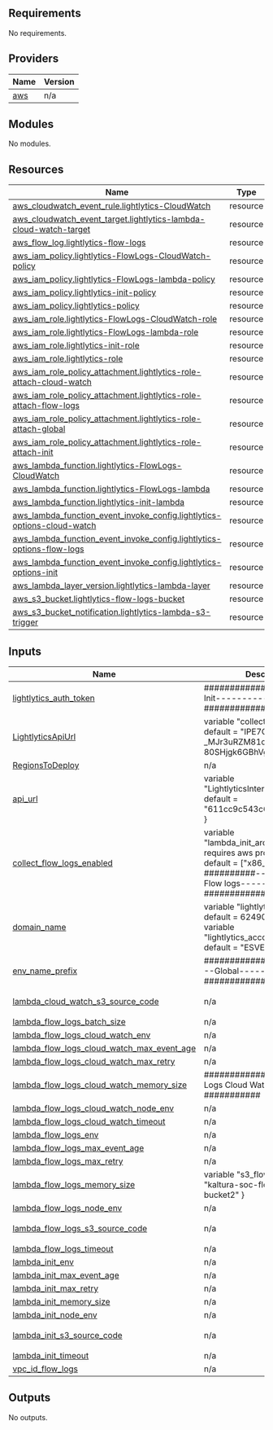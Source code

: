 <!-- BEGIN_TF_DOCS -->
## Requirements

No requirements.

## Providers

| Name | Version |
|------|---------|
| <a name="provider_aws"></a> [aws](#provider\_aws) | n/a |

## Modules

No modules.

## Resources

| Name | Type |
|------|------|
| [aws_cloudwatch_event_rule.lightlytics-CloudWatch](https://registry.terraform.io/providers/hashicorp/aws/latest/docs/resources/cloudwatch_event_rule) | resource |
| [aws_cloudwatch_event_target.lightlytics-lambda-cloud-watch-target](https://registry.terraform.io/providers/hashicorp/aws/latest/docs/resources/cloudwatch_event_target) | resource |
| [aws_flow_log.lightlytics-flow-logs](https://registry.terraform.io/providers/hashicorp/aws/latest/docs/resources/flow_log) | resource |
| [aws_iam_policy.lightlytics-FlowLogs-CloudWatch-policy](https://registry.terraform.io/providers/hashicorp/aws/latest/docs/resources/iam_policy) | resource |
| [aws_iam_policy.lightlytics-FlowLogs-lambda-policy](https://registry.terraform.io/providers/hashicorp/aws/latest/docs/resources/iam_policy) | resource |
| [aws_iam_policy.lightlytics-init-policy](https://registry.terraform.io/providers/hashicorp/aws/latest/docs/resources/iam_policy) | resource |
| [aws_iam_policy.lightlytics-policy](https://registry.terraform.io/providers/hashicorp/aws/latest/docs/resources/iam_policy) | resource |
| [aws_iam_role.lightlytics-FlowLogs-CloudWatch-role](https://registry.terraform.io/providers/hashicorp/aws/latest/docs/resources/iam_role) | resource |
| [aws_iam_role.lightlytics-FlowLogs-lambda-role](https://registry.terraform.io/providers/hashicorp/aws/latest/docs/resources/iam_role) | resource |
| [aws_iam_role.lightlytics-init-role](https://registry.terraform.io/providers/hashicorp/aws/latest/docs/resources/iam_role) | resource |
| [aws_iam_role.lightlytics-role](https://registry.terraform.io/providers/hashicorp/aws/latest/docs/resources/iam_role) | resource |
| [aws_iam_role_policy_attachment.lightlytics-role-attach-cloud-watch](https://registry.terraform.io/providers/hashicorp/aws/latest/docs/resources/iam_role_policy_attachment) | resource |
| [aws_iam_role_policy_attachment.lightlytics-role-attach-flow-logs](https://registry.terraform.io/providers/hashicorp/aws/latest/docs/resources/iam_role_policy_attachment) | resource |
| [aws_iam_role_policy_attachment.lightlytics-role-attach-global](https://registry.terraform.io/providers/hashicorp/aws/latest/docs/resources/iam_role_policy_attachment) | resource |
| [aws_iam_role_policy_attachment.lightlytics-role-attach-init](https://registry.terraform.io/providers/hashicorp/aws/latest/docs/resources/iam_role_policy_attachment) | resource |
| [aws_lambda_function.lightlytics-FlowLogs-CloudWatch](https://registry.terraform.io/providers/hashicorp/aws/latest/docs/resources/lambda_function) | resource |
| [aws_lambda_function.lightlytics-FlowLogs-lambda](https://registry.terraform.io/providers/hashicorp/aws/latest/docs/resources/lambda_function) | resource |
| [aws_lambda_function.lightlytics-init-lambda](https://registry.terraform.io/providers/hashicorp/aws/latest/docs/resources/lambda_function) | resource |
| [aws_lambda_function_event_invoke_config.lightlytics-options-cloud-watch](https://registry.terraform.io/providers/hashicorp/aws/latest/docs/resources/lambda_function_event_invoke_config) | resource |
| [aws_lambda_function_event_invoke_config.lightlytics-options-flow-logs](https://registry.terraform.io/providers/hashicorp/aws/latest/docs/resources/lambda_function_event_invoke_config) | resource |
| [aws_lambda_function_event_invoke_config.lightlytics-options-init](https://registry.terraform.io/providers/hashicorp/aws/latest/docs/resources/lambda_function_event_invoke_config) | resource |
| [aws_lambda_layer_version.lightlytics-lambda-layer](https://registry.terraform.io/providers/hashicorp/aws/latest/docs/resources/lambda_layer_version) | resource |
| [aws_s3_bucket.lightlytics-flow-logs-bucket](https://registry.terraform.io/providers/hashicorp/aws/latest/docs/resources/s3_bucket) | resource |
| [aws_s3_bucket_notification.lightlytics-lambda-s3-trigger](https://registry.terraform.io/providers/hashicorp/aws/latest/docs/resources/s3_bucket_notification) | resource |

## Inputs

| Name                                                                                                                                                                           | Description                                                                                                                                                                                  | Type | Default | Required |
|--------------------------------------------------------------------------------------------------------------------------------------------------------------------------------|----------------------------------------------------------------------------------------------------------------------------------------------------------------------------------------------|------|---------|:--------:|
| <a name="input_lightlytics_auth_token"></a> [lightlytics\_auth\_token](#input\_auth\_token)                                                                                    | ##############----------Init-------------#############                                                                                                                                       | `string` | `"****"` | no |
| <a name="input_LightlyticsApiUrl"></a> [LightlyticsApiUrl](#input\_LightlyticsApiUrl)                                                                                          | variable "collection\_token" { default = "IPE7Clpq7Djg\_-\_MJr3uRZM81ot1I-80SHjgk6GBhVg" }                                                                                                   | `string` | `"https://kaltura.lightlytics.com"` | no |
| <a name="input_RegionsToDeploy"></a> [RegionsToDeploy](#input\_RegionsToDeploy)                                                                                                | n/a                                                                                                                                                                                          | `string` | `"us-east-1"` | no |
| <a name="input_api_url"></a> [api\_url](#input\_api\_url)                                                                                                                      | variable "LightlyticsInternalAccountId" { default = "611cc9c543c6ed7dc2c8d114" }                                                                                                             | `string` | `"https://kaltura.lightlytics.com"` | no |
| <a name="input_collect_flow_logs_enabled"></a> [collect\_flow\_logs\_enabled](#input\_collect\_flow\_logs\_enabled)                                                            | variable "lambda\_init\_architectures" {                                 # requires aws provider upgrade default = ["x86\_64"] } ##########------------Flow logs-----------################# | `bool` | `true` | no |
| <a name="input_domain_name"></a> [domain\_name](#input\_domain\_name)                                                                                                          | variable "lightlytics\_account" { default = 624907860825 } variable "lightlytics\_account\_externalID" { default = "ESVEV0Q9" }                                                              | `string` | `"lightlytics.com"` | no |
| <a name="input_env_name_prefix"></a> [env\_name\_prefix](#input\_env\_name\_prefix)                                                                                            | ##############------------Global-----------#############                                                                                                                                     | `string` | `""` | no |
| <a name="input_lambda_cloud_watch_s3_source_code"></a> [lambda\_cloud\_watch\_s3\_source\_code](#input\_lambda\_cloud\_watch\_s3\_source\_code)                                | n/a                                                                                                                                                                                          | `string` | `"prod-lightlytics-artifacts-us-east-1/290fd858fd546c534ad80e4459ff57d0"` | no |
| <a name="input_lambda_flow_logs_batch_size"></a> [lambda\_flow\_logs\_batch\_size](#input\_lambda\_flow\_logs\_batch\_size)                                                    | n/a                                                                                                                                                                                          | `number` | `1000` | no |
| <a name="input_lambda_flow_logs_cloud_watch_env"></a> [lambda\_flow\_logs\_cloud\_watch\_env](#input\_lambda\_flow\_logs\_cloud\_watch\_env)                                   | n/a                                                                                                                                                                                          | `string` | `"production"` | no |
| <a name="input_lambda_flow_logs_cloud_watch_max_event_age"></a> [lambda\_flow\_logs\_cloud\_watch\_max\_event\_age](#input\_lambda\_flow\_logs\_cloud\_watch\_max\_event\_age) | n/a                                                                                                                                                                                          | `number` | `21600` | no |
| <a name="input_lambda_flow_logs_cloud_watch_max_retry"></a> [lambda\_flow\_logs\_cloud\_watch\_max\_retry](#input\_lambda\_flow\_logs\_cloud\_watch\_max\_retry)               | n/a                                                                                                                                                                                          | `number` | `2` | no |
| <a name="input_lambda_flow_logs_cloud_watch_memory_size"></a> [lambda\_flow\_logs\_cloud\_watch\_memory\_size](#input\_lambda\_flow\_logs\_cloud\_watch\_memory\_size)         | #############-------Flow Logs Cloud Watch---------###########                                                                                                                                | `number` | `128` | no |
| <a name="input_lambda_flow_logs_cloud_watch_node_env"></a> [lambda\_flow\_logs\_cloud\_watch\_node\_env](#input\_lambda\_flow\_logs\_cloud\_watch\_node\_env)                  | n/a                                                                                                                                                                                          | `string` | `"production"` | no |
| <a name="input_lambda_flow_logs_cloud_watch_timeout"></a> [lambda\_flow\_logs\_cloud\_watch\_timeout](#input\_lambda\_flow\_logs\_cloud\_watch\_timeout)                       | n/a                                                                                                                                                                                          | `number` | `120` | no |
| <a name="input_lambda_flow_logs_env"></a> [lambda\_flow\_logs\_env](#input\_lambda\_flow\_logs\_env)                                                                           | n/a                                                                                                                                                                                          | `string` | `"prod"` | no |
| <a name="input_lambda_flow_logs_max_event_age"></a> [lambda\_flow\_logs\_max\_event\_age](#input\_lambda\_flow\_logs\_max\_event\_age)                                         | n/a                                                                                                                                                                                          | `number` | `21600` | no |
| <a name="input_lambda_flow_logs_max_retry"></a> [lambda\_flow\_logs\_max\_retry](#input\_lambda\_flow\_logs\_max\_retry)                                                       | n/a                                                                                                                                                                                          | `number` | `2` | no |
| <a name="input_lambda_flow_logs_memory_size"></a> [lambda\_flow\_logs\_memory\_size](#input\_lambda\_flow\_logs\_memory\_size)                                                 | variable "s3\_flowLog" { default = "kaltura-soc-flow-logs-bucket2" }                                                                                                                         | `number` | `128` | no |
| <a name="input_lambda_flow_logs_node_env"></a> [lambda\_flow\_logs\_node\_env](#input\_lambda\_flow\_logs\_node\_env)                                                          | n/a                                                                                                                                                                                          | `string` | `"prod"` | no |
| <a name="input_lambda_flow_logs_s3_source_code"></a> [lambda\_flow\_logs\_s3\_source\_code](#input\_lambda\_flow\_logs\_s3\_source\_code)                                      | n/a                                                                                                                                                                                          | `string` | `"prod-lightlytics-artifacts-us-east-1/7f0179f9b6bb21aa9456035c5d857838"` | no |
| <a name="input_lambda_flow_logs_timeout"></a> [lambda\_flow\_logs\_timeout](#input\_lambda\_flow\_logs\_timeout)                                                               | n/a                                                                                                                                                                                          | `number` | `120` | no |
| <a name="input_lambda_init_env"></a> [lambda\_init\_env](#input\_lambda\_init\_env)                                                                                            | n/a                                                                                                                                                                                          | `string` | `"prod"` | no |
| <a name="input_lambda_init_max_event_age"></a> [lambda\_init\_max\_event\_age](#input\_lambda\_init\_max\_event\_age)                                                          | n/a                                                                                                                                                                                          | `number` | `21600` | no |
| <a name="input_lambda_init_max_retry"></a> [lambda\_init\_max\_retry](#input\_lambda\_init\_max\_retry)                                                                        | n/a                                                                                                                                                                                          | `number` | `2` | no |
| <a name="input_lambda_init_memory_size"></a> [lambda\_init\_memory\_size](#input\_lambda\_init\_memory\_size)                                                                  | n/a                                                                                                                                                                                          | `number` | `128` | no |
| <a name="input_lambda_init_node_env"></a> [lambda\_init\_node\_env](#input\_lambda\_init\_node\_env)                                                                           | n/a                                                                                                                                                                                          | `string` | `"prod"` | no |
| <a name="input_lambda_init_s3_source_code"></a> [lambda\_init\_s3\_source\_code](#input\_lambda\_init\_s3\_source\_code)                                                       | n/a                                                                                                                                                                                          | `string` | `"prod-lightlytics-artifacts-us-east-1/7f0179f9b6bb21aa9456035c5d857838"` | no |
| <a name="input_lambda_init_timeout"></a> [lambda\_init\_timeout](#input\_lambda\_init\_timeout)                                                                                | n/a                                                                                                                                                                                          | `number` | `900` | no |
| <a name="input_vpc_id_flow_logs"></a> [vpc\_id\_flow\_logs](#input\_vpc\_id\_flow\_logs)                                                                                       | n/a                                                                                                                                                                                          | `string` | `""` | no |

## Outputs

No outputs.
<!-- END_TF_DOCS -->